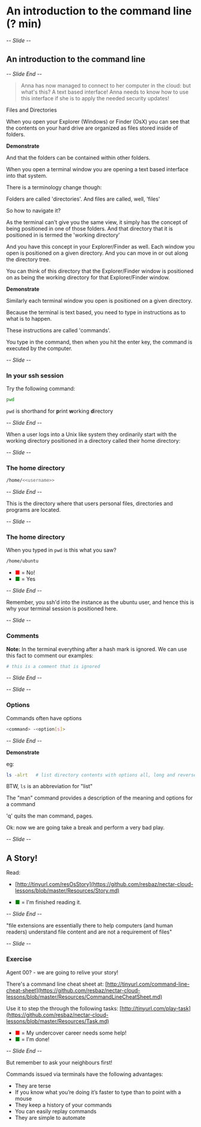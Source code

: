 # An introduction to the command line  (? min)

-- *Slide* --

## An introduction to the command line

-- *Slide End* --

> Anna has now managed to connect to her computer in the cloud: but what's this? A text based interface!
> Anna needs to know how to use this interface if she is to apply the needed security updates!

Files and Directories

When you open your Explorer (Windows) or Finder (OsX) you can see that the contents on your
hard drive are organized as files stored inside of folders.

**Demonstrate**

And that the folders can be contained within other folders.

When you open a terminal window you are opening a text based interface into that system.

There is a terminology change though:

Folders are called 'directories'. And files are called, well, 'files'

So how to navigate it?

As the terminal can't give you the same view, it simply has the concept of being positioned in one of those folders.
And that directory that it is positioned in is termed the 'working directory'

And you have this concept in your Explorer/Finder as well. Each window you open is positioned on a given
directory. And you can move in or out along the directory tree.

You can think of this directory that the Explorer/Finder window is positioned on as being the working directory for
that Explorer/Finder window.

**Demonstrate**

Similarly each terminal window you open is positioned on a given directory.

Because the terminal is text based, you need to type in instructions as to what is to happen.

These instructions are called 'commands'.

You type in the command, then when you hit the enter key, the command is executed by the computer.

-- *Slide* --

### In your ssh session

Try the following command:

```bash
pwd
```

`pwd` is shorthand for **p**rint **w**orking **d**irectory

-- *Slide End* --

When a user logs into a Unix like system they ordinarily start with the working directory positioned
in a directory called their home directory:

-- *Slide* --
### The home directory

```bash
/home/<<username>>
```
-- *Slide End* --

This is the directory where that users personal files, directories and programs are located.

-- *Slide* --
### The home directory

When you typed in `pwd` is this what you saw?

```bash
/home/ubuntu
```

* <span style="color:red">&#9632;</span> = No!
* <span style="color:green">&#9632;</span> = Yes

-- *Slide End* --

Remember, you ssh'd into the instance as the ubuntu user, and hence this is why your terminal session is
positioned here.

-- *Slide* --
### Comments

**Note:** In the terminal everything after a hash mark is ignored. We can use this fact to comment our examples:

```bash
# this is a comment that is ignored
```
-- *Slide End* --

-- *Slide* --
### Options

Commands often have options

 ```bash
 <command> -<option[s]>
 ```
-- *Slide End* --

**Demonstrate**

 eg:

 ```bash
 ls -alrt   # list directory contents with options all, long and reverse time
 ```

BTW, `ls` is an abbreviation for "list"


The "man" command provides a description of the meaning and options for a command

'q' quits the man command, <space> pages.

Ok: now we are going take a break and perform a very bad play.

-- *Slide* --

## A Story!

Read:

* [http://tinyurl.com/resOsStory](https://github.com/resbaz/nectar-cloud-lessons/blob/master/Resources/Story.md)

* <span style="color:green">&#9632;</span> = I'm finished reading it.

-- *Slide End* --


"file extensions are essentially there to help computers (and human readers) understand file content and are not a requirement of files"

-- *Slide* --

### Exercise

Agent 00? - we are going to relive your story!

There's a command line cheat sheet at: [http://tinyurl.com/command-line-cheat-sheet](https://github.com/resbaz/nectar-cloud-lessons/blob/master/Resources/CommandLineCheatSheet.md)

Use it to step the through the following tasks: [http://tinyurl.com/play-task](https://github.com/resbaz/nectar-cloud-lessons/blob/master/Resources/Task.md)

* <span style="color:red">&#9632;</span> = My undercover career needs some help!
* <span style="color:green">&#9632;</span> = I'm done!

-- *Slide End* --

But remember to ask your neighbours first!

Commands issued via terminals have the following advantages:

* They are terse
* If you know what you’re doing it’s faster to type than to point with a mouse
* They keep a history of your commands
* You can easily replay commands
* They are simple to automate
